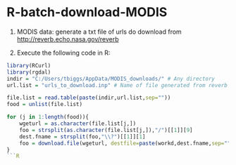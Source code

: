 # R-batch-download-MODIS

1.  MODIS data:  generate a txt file of urls do download from http://reverb.echo.nasa.gov/reverb

2. Execute the following code in R:
```R
library(RCurl)
library(rgdal)
indir = "C:/Users/tbiggs/AppData/MODIS_downloads/" # Any directory
url.list = "urls_to_download.inp" # Name of file generated from reverb website

file.list = read.table(paste(indir,url.list,sep=""))
food = unlist(file.list)

for (j in 1:length(food)){
	wgeturl = as.character(file.list[j,])
	foo = strsplit(as.character(file.list[j,]),"/")[[1]][9]
	dest.fname = strsplit(foo,"\\?")[[1]][1]
	foo = download.file(wgeturl, destfile=paste(workd,dest.fname,sep=""), mode="wb", method='internal')
}
```R
